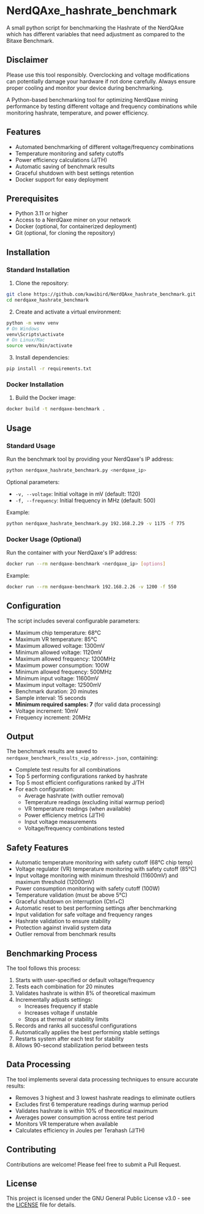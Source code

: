 # NerdQAxe_hashrate_benchmark
A small python script for benchmarking the Hashrate of the NerdQAxe which has different variables that need adjustment as compared to the Bitaxe Benchmark.

## Disclaimer

Please use this tool responsibly. Overclocking and voltage modifications can potentially damage your hardware if not done carefully. Always ensure proper cooling and monitor your device during benchmarking.

A Python-based benchmarking tool for optimizing NerdQaxe mining performance by testing different voltage and frequency combinations while monitoring hashrate, temperature, and power efficiency.

## Features

- Automated benchmarking of different voltage/frequency combinations
- Temperature monitoring and safety cutoffs
- Power efficiency calculations (J/TH)
- Automatic saving of benchmark results
- Graceful shutdown with best settings retention
- Docker support for easy deployment

## Prerequisites

- Python 3.11 or higher
- Access to a NerdQaxe miner on your network
- Docker (optional, for containerized deployment)
- Git (optional, for cloning the repository)

## Installation

### Standard Installation

1. Clone the repository:
```bash
git clone https://github.com/kawibird/NerdQAxe_hashrate_benchmark.git
cd nerdqaxe_hashrate_benchmark
```

2. Create and activate a virtual environment:
```bash
python -m venv venv
# On Windows
venv\Scripts\activate
# On Linux/Mac
source venv/bin/activate
```

3. Install dependencies:
```bash
pip install -r requirements.txt
```

### Docker Installation

1. Build the Docker image:
```bash
docker build -t nerdqaxe-benchmark .
```

## Usage

### Standard Usage

Run the benchmark tool by providing your NerdQaxe's IP address:

```bash
python nerdqaxe_hashrate_benchmark.py <nerdqaxe_ip>
```

Optional parameters:
- `-v, --voltage`: Initial voltage in mV (default: 1120)
- `-f, --frequency`: Initial frequency in MHz (default: 500)

Example:
```bash
python nerdqaxe_hashrate_benchmark.py 192.168.2.29 -v 1175 -f 775
```

### Docker Usage (Optional)

Run the container with your NerdQaxe's IP address:

```bash
docker run --rm nerdqaxe-benchmark <nerdqaxe_ip> [options]
```

Example:
```bash
docker run --rm nerdqaxe-benchmark 192.168.2.26 -v 1200 -f 550
```

## Configuration

The script includes several configurable parameters:

- Maximum chip temperature: 68°C
- Maximum VR temperature: 85°C
- Maximum allowed voltage: 1300mV
- Minimum allowed voltage: 1120mV
- Maximum allowed frequency: 1200MHz
- Maximum power consumption: 100W
- Minimum allowed frequency: 500MHz
- Minimum input voltage: 11600mV
- Maximum input voltage: 12500mV
- Benchmark duration: 20 minutes
- Sample interval: 15 seconds
- **Minimum required samples: 7** (for valid data processing)
- Voltage increment: 10mV
- Frequency increment: 20MHz

## Output

The benchmark results are saved to `nerdqaxe_benchmark_results_<ip_address>.json`, containing:
- Complete test results for all combinations
- Top 5 performing configurations ranked by hashrate
- Top 5 most efficient configurations ranked by J/TH
- For each configuration:
  - Average hashrate (with outlier removal)
  - Temperature readings (excluding initial warmup period)
  - VR temperature readings (when available)
  - Power efficiency metrics (J/TH)
  - Input voltage measurements
  - Voltage/frequency combinations tested

## Safety Features

- Automatic temperature monitoring with safety cutoff (68°C chip temp)
- Voltage regulator (VR) temperature monitoring with safety cutoff (85°C)
- Input voltage monitoring with minimum threshold (11600mV) and maximum threshold (12000mV)
- Power consumption monitoring with safety cutoff (100W)
- Temperature validation (must be above 5°C)
- Graceful shutdown on interruption (Ctrl+C)
- Automatic reset to best performing settings after benchmarking
- Input validation for safe voltage and frequency ranges
- Hashrate validation to ensure stability
- Protection against invalid system data
- Outlier removal from benchmark results

## Benchmarking Process

The tool follows this process:
1. Starts with user-specified or default voltage/frequency
2. Tests each combination for 20 minutes
3. Validates hashrate is within 8% of theoretical maximum
4. Incrementally adjusts settings:
   - Increases frequency if stable
   - Increases voltage if unstable
   - Stops at thermal or stability limits
5. Records and ranks all successful configurations
6. Automatically applies the best performing stable settings
7. Restarts system after each test for stability
8. Allows 90-second stabilization period between tests

## Data Processing

The tool implements several data processing techniques to ensure accurate results:
- Removes 3 highest and 3 lowest hashrate readings to eliminate outliers
- Excludes first 6 temperature readings during warmup period
- Validates hashrate is within 10% of theoretical maximum
- Averages power consumption across entire test period
- Monitors VR temperature when available
- Calculates efficiency in Joules per Terahash (J/TH)

## Contributing

Contributions are welcome! Please feel free to submit a Pull Request.

## License

This project is licensed under the GNU General Public License v3.0 - see the [LICENSE](LICENSE) file for details.
